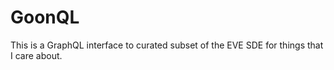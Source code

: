 # GoonQL

This is a GraphQL interface to curated subset of the EVE SDE for things that I care about.
